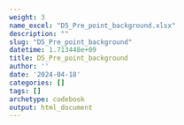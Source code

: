 ```yaml
---
weight: 3
name_excel: "D5_Pre_point_background.xlsx"
description: ""
slug: "D5_Pre_point_background"
datetime: 1.713448e+09
title: D5_Pre_point_background
author: ''
date: '2024-04-18'
categories: []
tags: []
archetype: codebook
output: html_document
---
```


<div class="tabcontent"></div>
